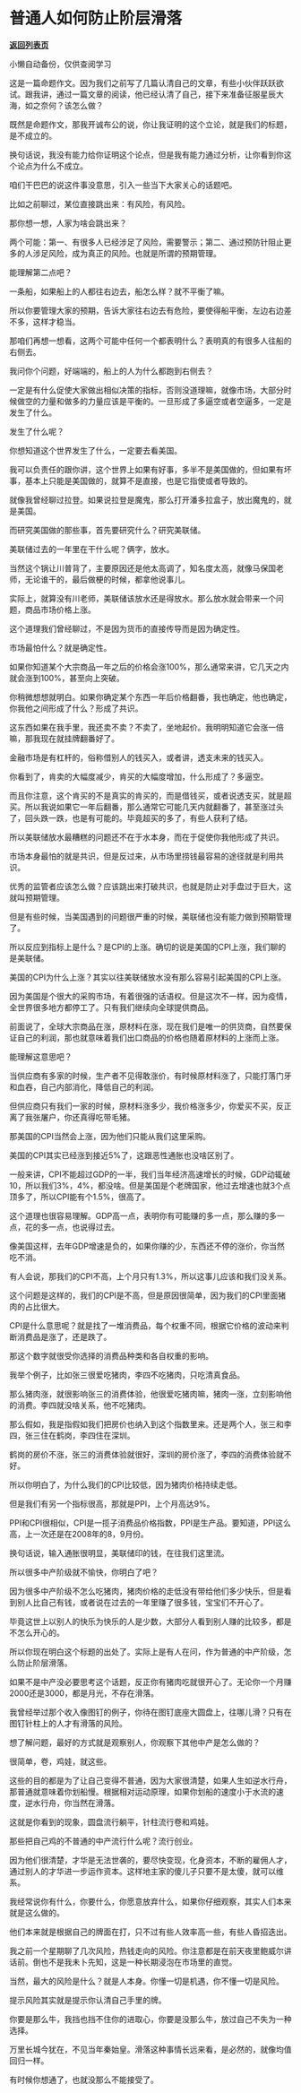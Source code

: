 # 普通人如何防止阶层滑落

[**返回列表页**](/gzh/记忆承载)

小懒自动备份，仅供查阅学习

这是一篇命题作文。因为我们之前写了几篇认清自己的文章，有些小伙伴跃跃欲试。跟我讲，通过一篇文章的阅读，他已经认清了自己，接下来准备征服星辰大海，如之奈何？该怎么做？

  

既然是命题作文，那我开诚布公的说，你让我证明的这个立论，就是我们的标题，是不成立的。  

  

换句话说，我没有能力给你证明这个论点，但是我有能力通过分析，让你看到你这个论点为什么不成立。

  

咱们干巴巴的说这件事没意思，引入一些当下大家关心的话题吧。

  

比如之前聊过，某位直接跳出来：有风险，有风险。

  

那你想一想，人家为啥会跳出来？

  

两个可能：第一、有很多人已经涉足了风险，需要警示；第二、通过预防针阻止更多的人涉足风险，成为真正的风险。也就是所谓的预期管理。

  

能理解第二点吧？

  

一条船，如果船上的人都往右边去，船怎么样？就不平衡了嘛。

  

所以你要管理大家的预期，告诉大家往右边去有危险，要使得船平衡，左边右边差不多，这样才稳当。

  

那咱们再想一想看，这两个可能中任何一个都表明什么？表明真的有很多人往船的右侧去。

  

我问你个问题，好端端的，船上的人为什么都跑到右侧去？

  

一定是有什么促使大家做出相似决策的指标，否则没道理嘛，就像市场，大部分时候做空的力量和做多的力量应该是平衡的。一旦形成了多逼空或者空逼多，一定是发生了什么。

  

发生了什么呢？

  

你想知道这个世界发生了什么，一定要去看美国。

  

我可以负责任的跟你讲，这个世界上如果有好事，多半不是美国做的，但如果有坏事，基本上只能是美国做的，就算不是直接，也是它指使或者导致的。

  

就像我曾经聊过拉登。如果说拉登是魔鬼，那么打开潘多拉盒子，放出魔鬼的，就是美国。

  

而研究美国做的那些事，首先要研究什么？研究美联储。

  

美联储过去的一年里在干什么呢？俩字，放水。

  

当然这个锅让川普背了，主要原因还是他太高调了，知名度太高，就像马保国老师，无论谁干的，最后做梗的时候，都拿他说事儿。  

  

实际上，就算没有川老师，美联储该放水还是得放水。那么放水就会带来一个问题，商品市场价格上涨。

  

这个道理我们曾经聊过，不是因为货币的直接传导而是因为确定性。  

  

市场最怕什么？就是确定性。  

  

如果你知道某个大宗商品一年之后的价格会涨100%，那么通常来讲，它几天之内就会涨到100%，甚至向上突破。  

  

你稍微想想就明白。如果你确定某个东西一年后价格翻番，我也确定，他也确定，你我他之间形成了什么？形成了共识。

  

这东西如果在我手里，我还卖不卖？不卖了，坐地起价。我明明知道它会涨一倍嘛，那我现在就挂牌翻番好了。

  

金融市场是有杠杆的，俗称借别人的钱买入，或者讲，透支未来的钱买入。  

  

你看到了，肯卖的大幅度减少，肯买的大幅度增加，什么形成了？多逼空。

  

而且你注意，这个肯买的不是真实的肯买的，而是借钱买，或者说透支买，就是超买。所以我说如果它一年后翻番，那么通常它可能几天内就翻番了，甚至涨过头了，回头跌一跌，也是有可能的。毕竟超买的多了，有些人获利了结。

  

所以美联储放水最糟糕的问题还不在于水本身，而在于促使你我他形成了共识。

  

市场本身最怕的就是共识，但是反过来，从市场里捞钱最容易的途径就是利用共识。

  

优秀的监管者应该怎么做？应该跳出来打破共识，也就是防止对手盘过于巨大，这就叫预期管理。  

  

但是有些时候，当美国遇到的问题很严重的时候，美联储也没有能力做到预期管理了。

  

所以反应到指标上是什么？是CPI的上涨。确切的说是美国的CPI上涨，我们聊的是美联储。  

  

美国的CPI为什么上涨？其实以往美联储放水没有那么容易引起美国的CPI上涨。  

  

因为美国是个很大的采购市场，有着很强的话语权。但是这次不一样，因为疫情，全世界很多地方都停工了。只有我们继续向全球提供商品。  

  

前面说了，全球大宗商品在涨，原材料在涨，现在我们是唯一的供货商，自然要保证自己的利润，那也就意味着我们出口商品的价格也随着原材料的上涨而上涨。

  

能理解这意思吧？  

  

当供应商有多家的时候，生产者不见得敢涨价，有时候原材料涨了，只能打落门牙和血吞，自己内部消化，降低自己的利润。

  

但供应商只有我们一家的时候，原材料涨多少，我价格涨多少，你爱买不买，反正离了我张屠户，你还真得吃带毛猪。

  

那美国的CPI当然会上涨，因为他们只能从我们这里采购。  

  

美国的CPI其实已经涨到接近5%了，这跟恶性通胀也没啥区别了。

  

一般来讲，CPI不能超过GDP的一半，我们当年经济高速增长的时候，GDP动辄破10，所以我们3%，4%，都没啥。但是美国是个老牌国家，他过去增速也就3个点顶多了，所以CPI能有个1.5%，很高了。  

  

这个道理也很容易理解。GDP高一点，表明你有可能赚的多一点，那么赚的多一点，花的多一点，也说得过去。

  

像美国这样，去年GDP增速是负的，如果你赚的少，东西还不停的涨价，你当然吃不消。  

  

有人会说，那我们的CPI不高，上个月只有1.3%，所以这事儿应该和我们没关系。

  

这个问题是这样的，我们的CPI是不高，但是原因很简单，因为我们的CPI里面猪肉的占比很大。  

  

CPI是什么意思呢？就是找了一堆消费品，每个权重不同，根据它价格的波动来判断消费品是涨了，还是跌了。  

  

那这个数字就很受你选择的消费品种类和各自权重的影响。  

  

我举个例子，比如张三很爱吃猪肉，李四不吃猪肉，只吃清真食品。  

  

那么猪肉涨，就很影响张三的消费体验，他很爱吃猪肉嘛，猪肉一涨，立刻影响他的消费。李四就没啥关系，他不吃猪肉。

  

那么假如，我是指假如我们把房价也纳入到这个指数里来。还是两个人，张三和李四，张三住在鹤岗，李四住在深圳。  

  

鹤岗的房价不涨，张三的消费体验就很好，深圳的房价涨了，李四的消费体验就不好。  

  

所以你明白了，为什么我们的CPI比较低，因为猪肉价格持续走低。  

  

但是我们有另一个指标很高，那就是PPI，上个月高达9%。

  

PPI和CPI很相似，CPI是一揽子消费品价格指数，PPI是生产品。要知道，PPI这么高，上一次还是在2008年的8，9月份。

  

换句话说，输入通胀很明显，美联储印的钱，在往我们这里流。  

  

所以很多中产阶级就不愉快，你明白了吧？  

  

因为很多中产阶级不怎么吃猪肉，猪肉价格的走低没有带给他们多少快乐，但是看到别人比自己有钱，或者说在过去的一年里赚了很多钱，宝宝们不开心了。  

  

毕竟这世上以别人的快乐为快乐的人是少数，大部分人看到别人赚的比较多，都是不怎么开心的。  

  

所以你现在明白这个标题的出处了。实际上是有人在问，作为普通的中产阶级，怎么防止阶层滑落。

  

如果不是中产没必要思考这个话题，反正你有猪肉吃就很开心了。无论你一个月赚2000还是3000，都是月光，不存在滑落。  

  

我曾经举过那个收入像图钉的例子，你待在图钉底座大圆盘上，往哪儿滑？只有在图钉针柱上的人才有滑落的风险。  

  

想了解问题，最好的方式就是观察别人，你观察下其他中产是怎么做的？

  

很简单，卷，鸡娃，就这些。

  

这些的目的都是为了让自己变得不普通，因为大家很清楚，如果人生如逆水行舟，那普通就意味着你划船慢。根据相对运动原理，如果你划船的速度小于水流的速度，逆水行舟，你当然在滑落。  

  

这就是你看到的现象，圆盘流行躺平，针柱流行卷和鸡娃。  

  

那些把自己鸡的不普通的中产流行什么呢？流行创业。  

  

因为他们很清楚，才华是无法世袭的，要尽快变现，化身资本，不断的雇佣人才，通过别人的才华进一步运作资本。这样地主家的傻儿子只要不是太傻，就可以维系。

  

我经常说你有什么，你要什么，你愿意放弃什么，如果你仔细观察，其实人们本来就是这么做的。  

  

他们本来就是根据自己的牌面在打，只不过有些人效率高一些，有些人昏招迭出。  

  

我之前一个星期聊了几次风险，热钱走向的风险。你注意都是在前天夜里鲍威尔讲话前。倒也不是我未卜先知，这是一种长期浸泡在市场里的直觉。

  

当然，最大的风险是什么？就是人本身。你懂一切是机遇，你不懂一切是风险。

  

提示风险其实就是提示你认清自己手里的牌。  

  

你要是那么牛，我挡也挡不住你的进取心，你要是没那么牛，放过自己不失为一种选择。

  

万里长城今犹在，不见当年秦始皇。滑落这种事情长远来看，是必然的，就像均值回归一样。

  

有时候你想通了，也就没那么不能接受了。

